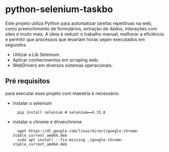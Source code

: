 # python-selenium-taskbo

Este projeto utiliza Python para automatizar tarefas repetitivas na web, como preenchimento de formulários, extração de dados, interações com sites e muito mais. A ideia é reduzir o trabalho manual, melhorar a eficiência e permitir que processos que levariam horas sejam executados em segundos.

- Utilizar a Lib Selenium.
- Aplicar conhecimentos em scraping web.
- WebDrivers em diversos sistemas operacionais.

## Pré requisitos

para executar esse projeto com maestria é necessário:

- instalar o selenium 

        pip install selenium # selenium==4.33.0

- instalar o chrome e driverchrome

        wget https://dl.google.com/linux/direct/google-chrome-stable_current_amd64.deb
        sudo apt install --fix-missing ./google-chrome-stable_current_amd64.deb
